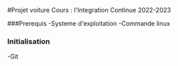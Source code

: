 #Projet voiture
Cours : l'Integration Continue 
2022-2023

###Prerequis
-Systeme d'exploitation
-Commande linux

### Initialisation
-Git
